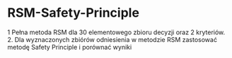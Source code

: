 # RSM-Safety-Principle
1 Pełna metoda RSM dla 30 elementowego zbioru decyzji oraz 2 kryteriów. 
2. Dla wyznaczonych zbiórów odniesienia w metodzie RSM zastosować metodę Safety Principle i porównać wyniki
